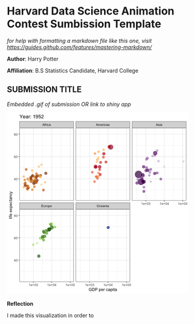 # Harvard Data Science Animation Contest Sumbission Template

*for help with formatting a markdown file like this one, visit https://guides.github.com/features/mastering-markdown/*

**Author**: Harry Potter

**Affiliation**: B.S Statistics Candidate, Harvard College

## SUBMISSION TITLE

*Embedded .gif of submission OR link to shiny app*

![](gganimate.gif)


**Reflection**

I made this visualization in order to 

